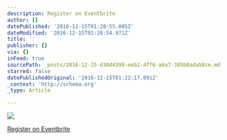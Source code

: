 ```yaml
---
description: Register on Eventbrite
author: []
datePublished: '2016-12-15T01:28:55.805Z'
dateModified: '2016-12-15T01:28:54.971Z'
title: ''
publisher: {}
via: {}
inFeed: true
sourcePath: _posts/2016-12-15-d30d4398-eeb2-4ff6-a6a7-385b8ada58ce.md
starred: false
datePublishedOriginal: '2016-12-15T01:22:17.091Z'
_context: 'http://schema.org'
_type: Article

---
```

![](https://the-grid-user-content.s3-us-west-2.amazonaws.com/3048a223-7aba-43ac-8a0b-2955e9a788fd.png)

[Register on Eventbrite][0]

[0]: https://www.eventbrite.com/e/no-dating-allowed-in-austin-a-fun-interactive-workshop-for-singles-tickets-30240378787 "Event Details"